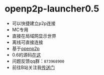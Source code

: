 # openp2p-launcher0.5
- 可以快捷建立p2p连接
- MC专用
- 直接在局域网显示世界
- 离线可直接连接
- 基于[openp2p](https://github.com/openp2p-cn/openp2p)
- 0.6的源码[在这](https://github.com/Guailoudou/openp2p-launcher/tree/main)
- 问题反馈qq群：`873968900`
- 前往B站关注我[传送门](https://space.bilibili.com/496960407)
